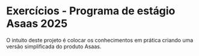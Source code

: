 # Exercícios - Programa de estágio Asaas 2025

O intuito deste projeto é colocar os conhecimentos em prática criando uma versão simplificada do produto Asaas.
